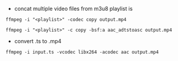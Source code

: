 - concat multiple video files from m3u8 playlist is

```
ffmpeg -i "<playlist>" -codec copy output.mp4
```

```
ffmpeg -i "<playlist>" -c copy -bsf:a aac_adtstoasc output.mp4
```

- convert .ts to .mp4

```
ffmpeg -i input.ts -vcodec libx264 -acodec aac output.mp4
```
